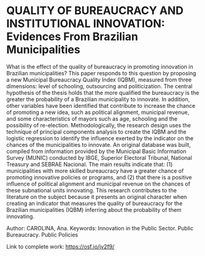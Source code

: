 # QUALITY OF BUREAUCRACY AND INSTITUTIONAL INNOVATION: Evidences From Brazilian Municipalities

What is the effect of the quality of bureaucracy in promoting innovation in Brazilian municipalities? This paper responds to this question by proposing a new Municipal Bureaucracy Quality Index (IQBM), measured from three dimensions: level of schooling, outsourcing and politicization. The central hypothesis of the thesis holds that the more qualified the bureaucracy is the greater the probability of a Brazilian municipality to innovate. In addition, other variables have been identified that contribute to increase the chance of promoting a new idea, such as political alignment, municipal revenue, and some characteristics of mayors such as age, schooling and the possibility of re-election. Methodologically, the research design uses the technique of principal components analysis to create the IQBM and the logistic regression to identify the influence exerted by the indicator on the chances of the municipalities to innovate. An original database was built, compiled from information provided by the Municipal Basic Information Survey (MUNIC) conducted by IBGE, Superior Electoral Tribunal, National Treasury and SEBRAE Nacional. The main results indicate that: (1) municipalities with more skilled bureaucracy have a greater chance of promoting innovative policies or programs, and (2) that there is a positive influence of political alignment and municipal revenue on the chances of these subnational units innovating. This research contributes to the literature on the subject because it presents an original character when creating an indicator that measures the quality of bureaucracy for the Brazilian municipalities (IQBM) inferring about the probability of them innovating.

Author: CAROLINA, Ana.
Keywords: Innovation in the Public Sector. Public Bureaucracy. Public Policies 

Link to complete work: https://osf.io/jv2f9/
